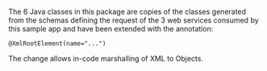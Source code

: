The 6 Java classes in this package are copies of the classes generated from the schemas defining the request of the 3 
web services consumed by this sample app and have been extended with the annotation: 

```
@XmlRootElement(name="...")
```

The change allows in-code marshalling of XML to Objects. 